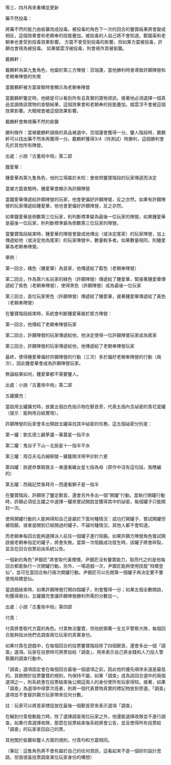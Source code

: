 等三、四月再來重構並更新

藥不然投毒：

將藥不然的能力由偷襲改成投毒。被投毒的角色下一次的回合的鑒寶結果將會變成相反，這個效果會和老朝奉的技能疊加。被投毒的人自己將不會知道。鄭國渠和老朝奉也會受到投毒效果影響。
方震不會受到投毒的影響，但如果方震被投毒，許願也會視為被投毒。
如果姬雲浮被投毒，則會視作其被偷襲。

戴鶴軒：

戴鶴軒為第九隻角色，他屬於第三方陣營：百瑞蓮，當他勝利時會導致許願陣營和老朝奉陣營的失敗

當戴鶴軒被方震查驗時會顯示為老朝奉陣營

當戴鶴軒鑒定時，他總是可以看到所有且真實的寶物資訊，接著他必須選擇一個真品並調換該寶物的查驗結果，這個效果會和老朝奉的技能疊加。姬雲浮不會被這個效果影響。大眼賊會被這個效果影響。

戴鶴軒會無視藥不然的偷襲

勝利條件：當被戴鶴軒調換的真品被選中，百瑞蓮會獲得一分。鑒人階段時，戴鶴軒可以找出藥不然來再獲得一分。戴鶴軒獲得3/4（待測試）時勝利，這個勝利會先於其他所有陣營。

出處：小說『古董局中局』第二部

鐘愛華：

鍾愛華為第九隻角色，他的立場屬於未知：會依照鑒寶階段的玩家傳遞而決定

當被方震查驗時，鍾愛華會顯示為許願陣營

當鐘愛華傳遞給許願陣營的玩家，他會更偏好許願陣營，反之亦然。如果有許願陣營的玩家傳遞給鍾愛華，他也會更偏好許願陣營，反之亦然。

如果鐘愛華是倒數第三位玩家，則判斷標準變為最後一位玩家的陣營。如果鍾愛華是最後一位玩家，則判斷標準變為倒數第三位玩家的陣營。

當鑒寶階段結束時，鍾愛華的陣營會變成他傳出（或決定尾家）的玩家陣營，加上傳遞給他（或決定他為尾家）的玩家陣營中，數量較多者。如果數量相同，則鍾愛華為老朝奉陣營。

舉例：

第一回合，橘色（鍾愛華）為首家，他傳遞給了藍色（老朝奉陣營）

第二回合，作為第六名玩家的綠色（許願陣營）傳遞給了鍾愛華，緊接著鍾愛華傳遞給了紫色（老朝奉陣營），使得黑色（許願陣營）成為最後一位玩家

第三回合，首位玩家黑色（許願陣營）傳遞給了鍾愛華，接著鍾愛華傳遞給了黃色（老朝奉陣營）

在鑒寶階段結束時，系統會判斷鍾愛華屬於那方陣營：

第一回合，他傳給了老朝奉陣營玩家

第二回合，許願陣營的玩家傳遞給他，他決定使得一位許願陣營玩家成為尾家

第三回合，許願陣營的玩家傳遞給他，他傳遞給了老朝奉陣營玩家

最終，使得鍾愛華偏好許願陣營的行動（三次）多於偏好老朝奉陣營的行動（兩次），因此鍾愛華會成為許願陣營玩家。

無論結果如何，鍾愛華都不需要鑒人。

出處：小說『古董局中局』第二部

五罐擴充：

當啟用五罐擴充時，放置五個白色指示物在獸首旁，代表五個內含祕密的青花瓷罐（提示：能夠用白紙實現）。

許願陣營的玩家會多出開啟五罐尋找其中祕密的任務，這五個祕密分別是：

第一罐：劉玄德三顧茅廬－華蓋星一指平水

第二罐：鬼谷子下山－北辰星十一指半平水

第三罐：周亞夫屯兵細柳營－雞籠開洋用甲卯針六更

第四罐：尉遲恭單騎救主－東邊看織女星七指為母（原作中沒有這句話，我瞎編的）

第五罐：西廂記焚香拜月－西邊看獅子星一指半

在鑒寶階段，許願除了鑒定獸首，還會另外多出一個”開罐”行動。當執行開罐行動時，許願必須從五罐之中選擇一罐來嘗試開啟並獲得其中的祕密，每個罐子只能開封一次。

使用開罐行動的人能夠得知自己是屬於下面何種情況：成功打開罐子、嘗試開罐但被阻饒，或者是開到已經開過的罐子。不論何種情況，其他人都不會知道。

而老朝奉每回合能夠選擇派人前往一個罐子進行阻饒。如果許願方陣營角色嘗試開啟被老朝奉指定的罐子，將會失敗。當第一次阻饒成功發生時，該罐子將會碎裂，並且在回合投票前由系統公告。

一個新的角色"尹銀匠"將會取代黃煙煙。尹銀匠沒有鑒寶能力，取而代之的是他每回合都能執行一次開罐行動。另外，一場遊戲一次，尹銀匠能夠使用技能"飛橋登仙"，並可在當回合執行兩次開罐行動。尹銀匠可以先開第一個罐子再決定要不要使用飛橋登仙。

當遊戲結束時，如果許願陣營打開四個罐子，則會獲得一分；如果五個全數開啟，則獲得兩分。五罐擴充會讓許願陣營勝利所需的分數加一。

出處：小說『古董局中局』第四部

付貴：

付貴將會取代方震的角色。付貴無法鑒寶，但他統領著一支北平警察大隊，每個回合能夠指派他們去調查兩位玩家的真實身份。

如果付貴在遊戲中，在每個回合的投票鑒寶階段除了四個獸首，還會多出一個「調查」選項。玩家在投票時可將票投給「調查」，用來表示自己將金錢和人力投入警察廳的調查行動中。

「調查」選項固定會在每個回合最後一個選項之前，因此他的優先順序永遠是最低的。其餘關於投票鑒寶的規則，均保持不變。如果「調查」成為該回合選中的兩個選項之一，則系統會在投票結束後公開這兩人的身份使所有玩家得知。接著，如果「調查」為選項中得票次高者，則將一個代表寶物真實的標記物放到旁邊。「調查」選項並不會替許願方玩家帶來任何分數。

註：玩家可以將首家標誌放在最後一個獸首旁來表示選項「調查」

在輪到付貴發動能力時，除了選擇調查兩位玩家之外，他還能選擇收隊並不進行調查。如果付貴選擇收隊，那麼在投票結束後系統將會公告，並且使得所有投票給「調查」的玩家拿回自己的票。

其他關於偷襲和鑒人方面的規則，付貴均和方震相同。

（筆記：這隻角色將不會有屬於自己的任何資訊，這看起來不是一個好的設計思路，但我很喜投票調查某位玩家身份的構想）